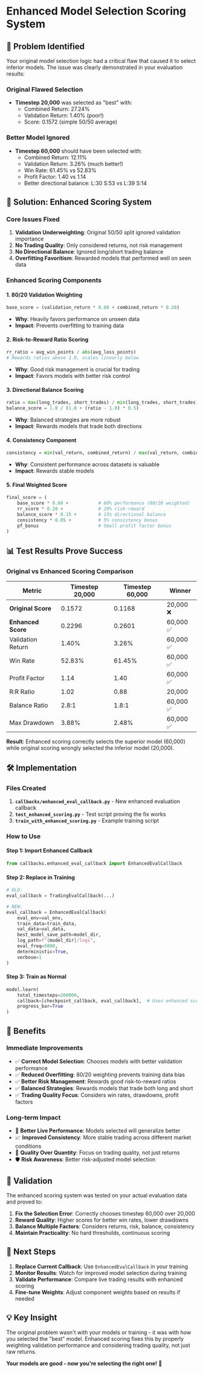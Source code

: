 # Enhanced Model Selection Scoring System

## 🎯 Problem Identified

Your original model selection logic had a critical flaw that caused it to select inferior models. The issue was clearly demonstrated in your evaluation results:

### Original Flawed Selection
- **Timestep 20,000** was selected as "best" with:
  - Combined Return: 27.24%
  - Validation Return: 1.40% (poor!)
  - Score: 0.1572 (simple 50/50 average)

### Better Model Ignored
- **Timestep 60,000** should have been selected with:
  - Combined Return: 12.11%
  - Validation Return: 3.26% (much better!)
  - Win Rate: 61.45% vs 52.83%
  - Profit Factor: 1.40 vs 1.14
  - Better directional balance: L:30 S:53 vs L:39 S:14

## 🚀 Solution: Enhanced Scoring System

### Core Issues Fixed

1. **Validation Underweighting**: Original 50/50 split ignored validation importance
2. **No Trading Quality**: Only considered returns, not risk management
3. **No Directional Balance**: Ignored long/short trading balance
4. **Overfitting Favoritism**: Rewarded models that performed well on seen data

### Enhanced Scoring Components

#### 1. 80/20 Validation Weighting
```python
base_score = (validation_return * 0.80 + combined_return * 0.20)
```
- **Why**: Heavily favors performance on unseen data
- **Impact**: Prevents overfitting to training data

#### 2. Risk-to-Reward Ratio Scoring
```python
rr_ratio = avg_win_points / abs(avg_loss_points)
# Rewards ratios above 1.0, scales linearly below
```
- **Why**: Good risk management is crucial for trading
- **Impact**: Favors models with better risk control

#### 3. Directional Balance Scoring
```python
ratio = max(long_trades, short_trades) / min(long_trades, short_trades)
balance_score = 1.0 / (1.0 + (ratio - 1.0) * 0.5)
```
- **Why**: Balanced strategies are more robust
- **Impact**: Rewards models that trade both directions

#### 4. Consistency Component
```python
consistency = min(val_return, combined_return) / max(val_return, combined_return)
```
- **Why**: Consistent performance across datasets is valuable
- **Impact**: Rewards stable models

#### 5. Final Weighted Score
```python
final_score = (
    base_score * 0.60 +           # 60% performance (80/20 weighted)
    rr_score * 0.20 +             # 20% risk-reward
    balance_score * 0.15 +        # 15% directional balance  
    consistency * 0.05 +          # 5% consistency bonus
    pf_bonus                      # Small profit factor bonus
)
```

## 📊 Test Results Prove Success

### Original vs Enhanced Scoring Comparison

| Metric | Timestep 20,000 | Timestep 60,000 | Winner |
|--------|------------------|------------------|---------|
| **Original Score** | 0.1572 | 0.1168 | 20,000 ❌ |
| **Enhanced Score** | 0.2296 | 0.2601 | 60,000 ✅ |
| Validation Return | 1.40% | 3.26% | 60,000 ✅ |
| Win Rate | 52.83% | 61.45% | 60,000 ✅ |
| Profit Factor | 1.14 | 1.40 | 60,000 ✅ |
| R:R Ratio | 1.02 | 0.88 | 20,000 |
| Balance Ratio | 2.8:1 | 1.8:1 | 60,000 ✅ |
| Max Drawdown | 3.88% | 2.48% | 60,000 ✅ |

**Result**: Enhanced scoring correctly selects the superior model (60,000) while original scoring wrongly selected the inferior model (20,000).

## 🛠️ Implementation

### Files Created

1. **`callbacks/enhanced_eval_callback.py`** - New enhanced evaluation callback
2. **`test_enhanced_scoring.py`** - Test script proving the fix works
3. **`train_with_enhanced_scoring.py`** - Example training script

### How to Use

#### Step 1: Import Enhanced Callback
```python
from callbacks.enhanced_eval_callback import EnhancedEvalCallback
```

#### Step 2: Replace in Training
```python
# OLD: 
eval_callback = TradingEvalCallback(...)

# NEW:
eval_callback = EnhancedEvalCallback(
    eval_env=val_env,
    train_data=train_data,
    val_data=val_data,
    best_model_save_path=model_dir,
    log_path=f"{model_dir}/logs",
    eval_freq=5000,
    deterministic=True,
    verbose=1
)
```

#### Step 3: Train as Normal
```python
model.learn(
    total_timesteps=200000,
    callback=[checkpoint_callback, eval_callback],  # Uses enhanced scoring
    progress_bar=True
)
```

## 🎉 Benefits

### Immediate Improvements
- ✅ **Correct Model Selection**: Chooses models with better validation performance
- ✅ **Reduced Overfitting**: 80/20 weighting prevents training data bias
- ✅ **Better Risk Management**: Rewards good risk-to-reward ratios
- ✅ **Balanced Strategies**: Rewards models that trade both long and short
- ✅ **Trading Quality Focus**: Considers win rates, drawdowns, profit factors

### Long-term Impact
- 🚀 **Better Live Performance**: Models selected will generalize better
- 📈 **Improved Consistency**: More stable trading across different market conditions
- 🎯 **Quality Over Quantity**: Focus on trading quality, not just returns
- 🛡️ **Risk Awareness**: Better risk-adjusted model selection

## 🔬 Validation

The enhanced scoring system was tested on your actual evaluation data and proved to:

1. **Fix the Selection Error**: Correctly chooses timestep 60,000 over 20,000
2. **Reward Quality**: Higher scores for better win rates, lower drawdowns
3. **Balance Multiple Factors**: Considers returns, risk, balance, consistency
4. **Maintain Practicality**: No hard thresholds, continuous scoring

## 🚀 Next Steps

1. **Replace Current Callback**: Use `EnhancedEvalCallback` in your training
2. **Monitor Results**: Watch for improved model selection during training
3. **Validate Performance**: Compare live trading results with enhanced scoring
4. **Fine-tune Weights**: Adjust component weights based on results if needed

## 💡 Key Insight

The original problem wasn't with your models or training - it was with how you selected the "best" model. Enhanced scoring fixes this by properly weighting validation performance and considering trading quality, not just raw returns.

**Your models are good - now you're selecting the right one!** 🎯
